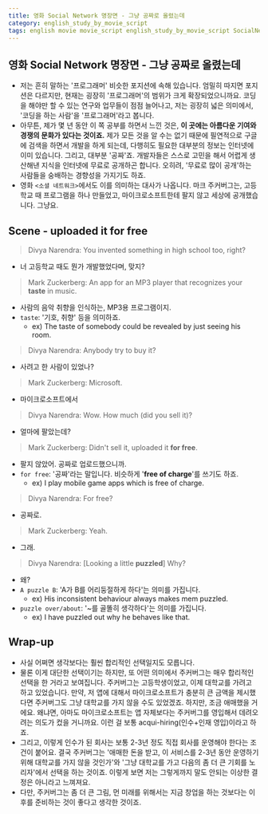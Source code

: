 ```yaml
---
title: 영화 Social Network 명장면 - 그냥 공짜로 올렸는데
category: english_study_by_movie_script
tags: english movie movie_script english_study_by_movie_script SocialNetwork
---
```


## 영화 Social Network 명장면 - 그냥 공짜로 올렸는데

- 저는 흔히 말하는 '프로그래머' 비슷한 포지션에 속해 있습니다. 엄밀히 따지면 포지션은 다르지만, 현재는 굉장히 '프로그래머'의 범위가 크게 확장되었으니까요. 코딩을 해야만 할 수 있는 연구와 업무들이 점점 늘어나고, 저는 굉장히 넓은 의미에서, '코딩을 하는 사람'을 '프로그래머'라고 봅니다.
- 아무튼, 제가 몇 년 동안 이 쪽 공부를 하면서 느낀 것은, **이 곳에는 아름다운 기여와 경쟁의 문화가 있다는 것이죠.** 제가 모든 것을 알 수는 없기 때문에 필연적으로 구글에 검색을 하면서 개발을 하게 되는데, 다행히도 필요한 대부분의 정보는 인터넷에 이미 있습니다. 그리고, 대부분 '공짜'죠. 개발자들은 스스로 고민을 해서 어렵게 생산해낸 지식을 인터넷에 무료로 공개하곤 합니다. 오히려, '무료로 많이 공개'하는 사람들을 숭배하는 경향성을 가지기도 하죠.
- 영화 `<소셜 네트워크>`에서도 이를 의미하는 대사가 나옵니다. 마크 주커버그는, 고등학교 때 프로그램을 하나 만들었고, 마이크로소프트한테 팔지 않고 세상에 공개했습니다. 그냥요.

## Scene - uploaded it for free

> Divya Narendra: You invented something in high school too, right?

- 너 고등학교 때도 뭔가 개발했었다며, 맞지?

> Mark Zuckerberg: An app for an MP3 player that recognizes your **taste** in music.

- 사람의 음악 취향을 인식하는, MP3용 프로그램이지.
- `taste`: '기호, 취향' 등을 의미하죠.
  - ex) The taste of somebody could be revealed by just seeing his room.

> Divya Narendra: Anybody try to buy it?

- 사려고 한 사람이 있었나?

> Mark Zuckerberg: Microsoft.

- 마이크로소프트에서

> Divya Narendra: Wow. How much (did you sell it)?

- 얼마에 팔았는데?

> Mark Zuckerberg: Didn't sell it, uploaded it **for free**.

- 팔지 않았어. 공짜로 업로드했으니까.
- `for free`: '공짜'라는 말입니다. 비슷하게 '**free of charge**'를 쓰기도 하죠.
  - ex) I play mobile game apps which is free of charge.

> Divya Narendra: For free?

- 공짜로.

> Mark Zuckerberg: Yeah.

- 그래.

> Divya Narendra: \[Looking a little **puzzled**\] Why?

- 왜?
- `A puzzle B`: 'A가 B를 어리둥절하게 하다'는 의미를 가집니다.
  - ex) His inconsistent behaviour always makes mem puzzled.
- `puzzle over/about`: '~를 골똘히 생각하다'는 의미를 가집니다.
  - ex) I have puzzled out why he behaves like that.

## Wrap-up 

- 사실 어쩌면 생각보다는 훨씬 합리적인 선택일지도 모릅니다.
- 물론 이게 대단한 선택이기는 하지만, 또 어떤 의미에서 주커버그는 매우 합리적인 선택을 한 거라고 보여집니다. 주커버그는 고등학생이었고, 이제 대학교를 가려고 하고 있었습니다. 만약, 저 앱에 대해서 마이크로소프트가 충분히 큰 금액을 제시했다면 주커버그도 그냥 대학교를 가지 않을 수도 있었겠죠. 하지만, 조금 애매했을 거에요. 왜냐면, 아마도 마이크로소프트는 앱 자체보다는 주커버그를 영입해서 데려오려는 의도가 컸을 거니까요. 이런 걸 보통 acqui-hiring(인수+인재 영입)이라고 하죠.
- 그리고, 이렇게 인수가 된 회사는 보통 2-3년 정도 직접 회사를 운영해야 한다는 조건이 붙어요. 결국 주커버그는 '애매한 돈을 받고, 이 서비스를 2-3년 동안 운영하기 위해 대학교를 가지 않을 것인가'와 '그냥 대학교를 가고 다음의 좀 더 큰 기회를 노리자'에서 선택을 하는 것이죠. 이렇게 보면 저는 그렇게까지 말도 안되는 이상한 결정은 아니라고 느껴져요.
- 다만, 주커버그는 좀 더 큰 그림, 먼 미래를 위해서는 지금 창업을 하는 것보다는 이후를 준비하는 것이 좋다고 생각한 것이죠.

